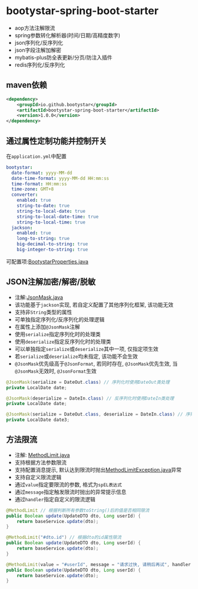 # bootystar-spring-boot-starter

* aop方法注解限流
* spring参数转化解析器(时间/日期/高精度数字)
* json序列化/反序列化
* json字段注解加解密
* mybatis-plus防全表更新/分页/防注入插件
* redis序列化/反序列化

## maven依赖
```xml
<dependency>
    <groupId>io.github.bootystar</groupId>
    <artifactId>bootystar-spring-boot-starter</artifactId>
    <version>1.0.0</version>
</dependency>
```

## 通过属性定制功能并控制开关
在`application.yml`中配置
```yaml
bootystar:
  date-format: yyyy-MM-dd
  date-time-format: yyyy-MM-dd HH:mm:ss
  time-format: HH:mm:ss
  time-zone: GMT+8
  converter:
    enabled: true
    string-to-date: true
    string-to-local-date: true
    string-to-local-date-time: true
    string-to-local-time: true
  jackson:
    enabled: true
    long-to-string: true
    big-decimal-to-string: true
    big-integer-to-string: true
```
可配置项:[BootystarProperties.java](src/main/java/io/github/bootystar/starter/prop/BootystarProperties.java)

## JSON注解加密/解密/脱敏
* 注解:[JsonMask.java](src/main/java/io/github/bootystar/starter/jackson/annotation/JsonMask.java)
* 该功能基于`jackson`实现, 若自定义配置了其他序列化框架, 该功能无效
* 支持非`String`类型的属性
* 可单独指定序列化/反序列化的处理逻辑
* 在属性上添加`@JsonMask`注解
* 使用`serialize`指定序列化时的处理类
* 使用`deserialize`指定反序列化时的处理类
* 可以单独指定`serialize`或`deserialize`其中一项, 仅指定项生效
* 若`serialize`或`deserialize`均未指定, 该功能不会生效
* `@JsonMask`优先级高于`@JsonFormat`, 若同时存在, `@JsonMask`优先生效, 当`@JsonMask`无效时, `@JsonFormat`生效
```java
@JsonMask(serialize = DateOut.class) // 序列化时使用DateOut类处理
private LocalDate date;

@JsonMask(deserialize = DateIn.class) // 反序列化时使用DateIn类处理
private LocalDate date;

@JsonMask(serialize = DateOut.class, deserialize = DateIn.class) // 序列化和反序列化时使用DateOut和DateIn类处理
private LocalDate date3;
```

## 方法限流
* 注解: [MethodLimit.java](src/main/java/io/github/bootystar/starter/spring/annotation/MethodLimit.java)
* 支持根据方法参数限流
* 支持配置消息提示, 默认达到限流时抛出[MethodLimitException.java](src/main/java/io/github/bootystar/starter/exception/MethodLimitException.java)异常
* 支持自定义限流逻辑
* 通过`value`指定要限流的参数, 格式为`spEL表达式`
* 通过`message`指定触发限流时抛出的异常提示信息
* 通过`handler`指定自定义的限流逻辑
```java
@MethodLimit // 根据判断所有参数toString()后的值是否相同限流
public Boolean update(UpdateDTO dto, Long userId) {
    return baseService.update(dto);
}

@MethodLimit("#dto.id") // 根据dto的id属性限流
public Boolean update(UpdateDTO dto, Long userId) {
    return baseService.update(dto);
}

@MethodLimit(value = "#userId", message = "请求过快, 请稍后再试", handler = CustomLimitHandler.class)
public Boolean update(UpdateDTO dto, Long userId) {
    return baseService.update(dto);
}
```